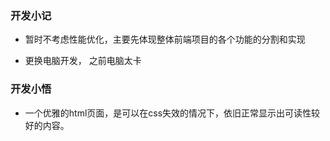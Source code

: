 ### 开发小记

 * 暂时不考虑性能优化，主要先体现整体前端项目的各个功能的分割和实现

* 更换电脑开发， 之前电脑太卡 

### 开发小悟

 * 一个优雅的html页面，是可以在css失效的情况下，依旧正常显示出可读性较好的内容。

 